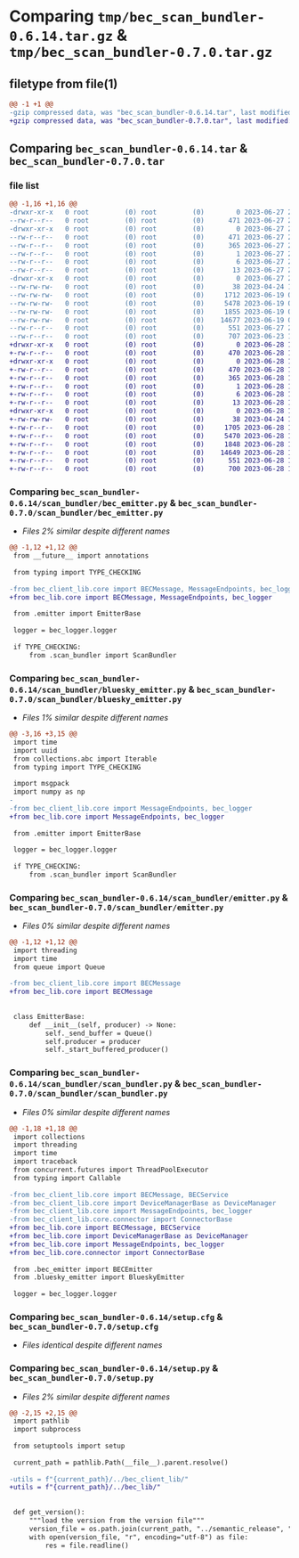 # Comparing `tmp/bec_scan_bundler-0.6.14.tar.gz` & `tmp/bec_scan_bundler-0.7.0.tar.gz`

## filetype from file(1)

```diff
@@ -1 +1 @@
-gzip compressed data, was "bec_scan_bundler-0.6.14.tar", last modified: Tue Jun 27 21:03:24 2023, max compression
+gzip compressed data, was "bec_scan_bundler-0.7.0.tar", last modified: Wed Jun 28 10:26:12 2023, max compression
```

## Comparing `bec_scan_bundler-0.6.14.tar` & `bec_scan_bundler-0.7.0.tar`

### file list

```diff
@@ -1,16 +1,16 @@
-drwxr-xr-x   0 root         (0) root         (0)        0 2023-06-27 21:03:24.271166 bec_scan_bundler-0.6.14/
--rw-r--r--   0 root         (0) root         (0)      471 2023-06-27 21:03:24.271166 bec_scan_bundler-0.6.14/PKG-INFO
-drwxr-xr-x   0 root         (0) root         (0)        0 2023-06-27 21:03:24.271166 bec_scan_bundler-0.6.14/bec_scan_bundler.egg-info/
--rw-r--r--   0 root         (0) root         (0)      471 2023-06-27 21:03:24.000000 bec_scan_bundler-0.6.14/bec_scan_bundler.egg-info/PKG-INFO
--rw-r--r--   0 root         (0) root         (0)      365 2023-06-27 21:03:24.000000 bec_scan_bundler-0.6.14/bec_scan_bundler.egg-info/SOURCES.txt
--rw-r--r--   0 root         (0) root         (0)        1 2023-06-27 21:03:24.000000 bec_scan_bundler-0.6.14/bec_scan_bundler.egg-info/dependency_links.txt
--rw-r--r--   0 root         (0) root         (0)        6 2023-06-27 21:03:24.000000 bec_scan_bundler-0.6.14/bec_scan_bundler.egg-info/requires.txt
--rw-r--r--   0 root         (0) root         (0)       13 2023-06-27 21:03:24.000000 bec_scan_bundler-0.6.14/bec_scan_bundler.egg-info/top_level.txt
-drwxr-xr-x   0 root         (0) root         (0)        0 2023-06-27 21:03:24.270166 bec_scan_bundler-0.6.14/scan_bundler/
--rw-rw-rw-   0 root         (0) root         (0)       38 2023-04-24 15:23:42.000000 bec_scan_bundler-0.6.14/scan_bundler/__init__.py
--rw-rw-rw-   0 root         (0) root         (0)     1712 2023-06-19 08:14:59.000000 bec_scan_bundler-0.6.14/scan_bundler/bec_emitter.py
--rw-rw-rw-   0 root         (0) root         (0)     5478 2023-06-19 08:14:59.000000 bec_scan_bundler-0.6.14/scan_bundler/bluesky_emitter.py
--rw-rw-rw-   0 root         (0) root         (0)     1855 2023-06-19 08:14:59.000000 bec_scan_bundler-0.6.14/scan_bundler/emitter.py
--rw-rw-rw-   0 root         (0) root         (0)    14677 2023-06-19 08:14:59.000000 bec_scan_bundler-0.6.14/scan_bundler/scan_bundler.py
--rw-r--r--   0 root         (0) root         (0)      551 2023-06-27 21:03:24.271166 bec_scan_bundler-0.6.14/setup.cfg
--rw-r--r--   0 root         (0) root         (0)      707 2023-06-23 18:57:15.000000 bec_scan_bundler-0.6.14/setup.py
+drwxr-xr-x   0 root         (0) root         (0)        0 2023-06-28 10:26:12.651699 bec_scan_bundler-0.7.0/
+-rw-r--r--   0 root         (0) root         (0)      470 2023-06-28 10:26:12.651699 bec_scan_bundler-0.7.0/PKG-INFO
+drwxr-xr-x   0 root         (0) root         (0)        0 2023-06-28 10:26:12.651699 bec_scan_bundler-0.7.0/bec_scan_bundler.egg-info/
+-rw-r--r--   0 root         (0) root         (0)      470 2023-06-28 10:26:12.000000 bec_scan_bundler-0.7.0/bec_scan_bundler.egg-info/PKG-INFO
+-rw-r--r--   0 root         (0) root         (0)      365 2023-06-28 10:26:12.000000 bec_scan_bundler-0.7.0/bec_scan_bundler.egg-info/SOURCES.txt
+-rw-r--r--   0 root         (0) root         (0)        1 2023-06-28 10:26:12.000000 bec_scan_bundler-0.7.0/bec_scan_bundler.egg-info/dependency_links.txt
+-rw-r--r--   0 root         (0) root         (0)        6 2023-06-28 10:26:12.000000 bec_scan_bundler-0.7.0/bec_scan_bundler.egg-info/requires.txt
+-rw-r--r--   0 root         (0) root         (0)       13 2023-06-28 10:26:12.000000 bec_scan_bundler-0.7.0/bec_scan_bundler.egg-info/top_level.txt
+drwxr-xr-x   0 root         (0) root         (0)        0 2023-06-28 10:26:12.650699 bec_scan_bundler-0.7.0/scan_bundler/
+-rw-rw-rw-   0 root         (0) root         (0)       38 2023-04-24 15:23:42.000000 bec_scan_bundler-0.7.0/scan_bundler/__init__.py
+-rw-r--r--   0 root         (0) root         (0)     1705 2023-06-28 10:25:33.000000 bec_scan_bundler-0.7.0/scan_bundler/bec_emitter.py
+-rw-r--r--   0 root         (0) root         (0)     5470 2023-06-28 10:25:33.000000 bec_scan_bundler-0.7.0/scan_bundler/bluesky_emitter.py
+-rw-r--r--   0 root         (0) root         (0)     1848 2023-06-28 10:25:33.000000 bec_scan_bundler-0.7.0/scan_bundler/emitter.py
+-rw-r--r--   0 root         (0) root         (0)    14649 2023-06-28 10:25:33.000000 bec_scan_bundler-0.7.0/scan_bundler/scan_bundler.py
+-rw-r--r--   0 root         (0) root         (0)      551 2023-06-28 10:26:12.652699 bec_scan_bundler-0.7.0/setup.cfg
+-rw-r--r--   0 root         (0) root         (0)      700 2023-06-28 10:25:33.000000 bec_scan_bundler-0.7.0/setup.py
```

### Comparing `bec_scan_bundler-0.6.14/scan_bundler/bec_emitter.py` & `bec_scan_bundler-0.7.0/scan_bundler/bec_emitter.py`

 * *Files 2% similar despite different names*

```diff
@@ -1,12 +1,12 @@
 from __future__ import annotations
 
 from typing import TYPE_CHECKING
 
-from bec_client_lib.core import BECMessage, MessageEndpoints, bec_logger
+from bec_lib.core import BECMessage, MessageEndpoints, bec_logger
 
 from .emitter import EmitterBase
 
 logger = bec_logger.logger
 
 if TYPE_CHECKING:
     from .scan_bundler import ScanBundler
```

### Comparing `bec_scan_bundler-0.6.14/scan_bundler/bluesky_emitter.py` & `bec_scan_bundler-0.7.0/scan_bundler/bluesky_emitter.py`

 * *Files 1% similar despite different names*

```diff
@@ -3,16 +3,15 @@
 import time
 import uuid
 from collections.abc import Iterable
 from typing import TYPE_CHECKING
 
 import msgpack
 import numpy as np
-
-from bec_client_lib.core import MessageEndpoints, bec_logger
+from bec_lib.core import MessageEndpoints, bec_logger
 
 from .emitter import EmitterBase
 
 logger = bec_logger.logger
 
 if TYPE_CHECKING:
     from .scan_bundler import ScanBundler
```

### Comparing `bec_scan_bundler-0.6.14/scan_bundler/emitter.py` & `bec_scan_bundler-0.7.0/scan_bundler/emitter.py`

 * *Files 0% similar despite different names*

```diff
@@ -1,12 +1,12 @@
 import threading
 import time
 from queue import Queue
 
-from bec_client_lib.core import BECMessage
+from bec_lib.core import BECMessage
 
 
 class EmitterBase:
     def __init__(self, producer) -> None:
         self._send_buffer = Queue()
         self.producer = producer
         self._start_buffered_producer()
```

### Comparing `bec_scan_bundler-0.6.14/scan_bundler/scan_bundler.py` & `bec_scan_bundler-0.7.0/scan_bundler/scan_bundler.py`

 * *Files 0% similar despite different names*

```diff
@@ -1,18 +1,18 @@
 import collections
 import threading
 import time
 import traceback
 from concurrent.futures import ThreadPoolExecutor
 from typing import Callable
 
-from bec_client_lib.core import BECMessage, BECService
-from bec_client_lib.core import DeviceManagerBase as DeviceManager
-from bec_client_lib.core import MessageEndpoints, bec_logger
-from bec_client_lib.core.connector import ConnectorBase
+from bec_lib.core import BECMessage, BECService
+from bec_lib.core import DeviceManagerBase as DeviceManager
+from bec_lib.core import MessageEndpoints, bec_logger
+from bec_lib.core.connector import ConnectorBase
 
 from .bec_emitter import BECEmitter
 from .bluesky_emitter import BlueskyEmitter
 
 logger = bec_logger.logger
```

### Comparing `bec_scan_bundler-0.6.14/setup.cfg` & `bec_scan_bundler-0.7.0/setup.cfg`

 * *Files identical despite different names*

### Comparing `bec_scan_bundler-0.6.14/setup.py` & `bec_scan_bundler-0.7.0/setup.py`

 * *Files 2% similar despite different names*

```diff
@@ -2,15 +2,15 @@
 import pathlib
 import subprocess
 
 from setuptools import setup
 
 current_path = pathlib.Path(__file__).parent.resolve()
 
-utils = f"{current_path}/../bec_client_lib/"
+utils = f"{current_path}/../bec_lib/"
 
 
 def get_version():
     """load the version from the version file"""
     version_file = os.path.join(current_path, "../semantic_release", "__init__.py")
     with open(version_file, "r", encoding="utf-8") as file:
         res = file.readline()
```

